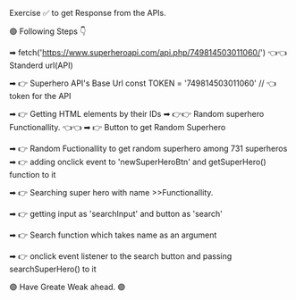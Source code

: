 
Exercise ✅ to get Response from the APIs.

🟢 Following Steps 👇

➡  fetch('https://www.superheroapi.com/api.php/749814503011060/') 👈👈 Standerd url(API)


➡ 👉 Superhero API's Base Url 
const TOKEN = '749814503011060'  // 👈 token for the API


➡ 👉 Getting HTML elements by their IDs 
➡ 👉👉  Random superhero Functionallity. 👈👈
➡ 👉 Button to get Random Superhero  

➡ 👉 Random Fuctionallity to get random superhero among 731 superheros 
➡ 👉 adding onclick event to 'newSuperHeroBtn' and getSuperHero() function to it 

➡ 👉 Searching super hero with name >>Functionallity.  

➡ 👉 getting input as 'searchInput' and button as 'search' 


➡ 👉 Search function which takes name as an argument 


➡ 👉 onclick event listener to the search button and passing searchSuperHero() to it 



🟣 Have Greate Weak ahead. 🟣